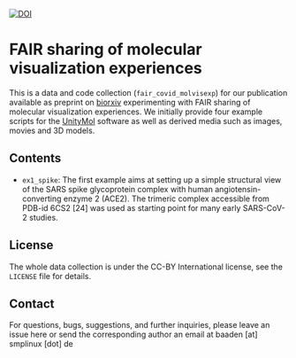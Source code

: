 [![DOI](https://zenodo.org/badge/289968174.svg)](https://zenodo.org/badge/latestdoi/289968174)

# FAIR sharing of molecular visualization experiences

This is a data and code collection (`fair_covid_molvisexp`) for our publication available as preprint on [biorxiv](dx.doi.org/10.1101/2020.08.27.270140) experimenting with FAIR sharing of molecular visualization experiences. We initially provide four example scripts for the [UnityMol](http://unitymol.sourceforge.net) software as well as derived media such as images, movies and 3D models.

## Contents

- `ex1_spike`: The first example aims at setting up a simple structural view of the SARS spike glycoprotein  complex with human angiotensin-converting enzyme 2 (ACE2). The trimeric complex accessible from PDB-id 6CS2 [24] was used as starting point for many early SARS-CoV-2 studies.

## License

The whole data collection is under the CC-BY International license, see the `LICENSE` file for details.

## Contact

For questions, bugs, suggestions, and further inquiries, please leave an issue here or send the corresponding author an email at baaden [at] smplinux [dot] de
